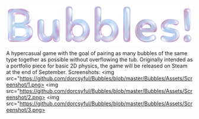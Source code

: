 
<img src="https://github.com/dorcsyful/Bubbles/blob/master/Bubbles/Assets/Titles/Title.png">

A hypercasual game with the goal of pairing as many bubbles of the same type together as possible without overflowing the tub. Originally intended as a portfolio piece for
basic 2D physics, the game will be released on Steam at the end of September.
Screenshots:
<img src="https://github.com/dorcsyful/Bubbles/blob/master/Bubbles/Assets/Screenshot/1.png>
<img src="https://github.com/dorcsyful/Bubbles/blob/master/Bubbles/Assets/Screenshot/2.png>
<img src="https://github.com/dorcsyful/Bubbles/blob/master/Bubbles/Assets/Screenshot/3.png>
